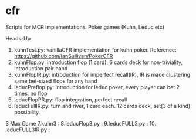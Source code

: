 # cfr
Scripts for MCR implementations. Poker games (Kuhn, Leduc etc)

Heads-Up
1. kuhnTest.py: vanillaCFR implementation for kuhn poker. Reference: https://github.com/IanSullivan/PokerCFR
2. kuhnFlop.py: introduction flop (1 card), 6 cards deck for non-triviality, introduction pair hand
3. kuhnFlopIR.py: introduction for imperfect recall(IR), IR is made clustering same bet-sized flops for any hand
4. leducPreflop.py: introduction for leduc poker, every player can bet 2 times, no flop
5. leducFlopPR.py: flop integration, perfect recall
6. leducFullIR.py: turn and river, 1 card each. 12 cards deck, set(3 of a kind) possibility.

3 Max Game
  7.kuhn3 :
  8.leducFlop3.py :
  9.leducFULL3.py :
  10. leducFULL3IR.py :
